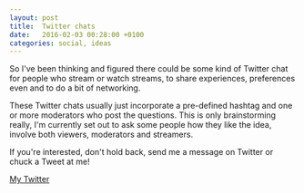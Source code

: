 ```yaml
---
layout: post
title:  Twitter chats
date:   2016-02-03 00:28:00 +0100
categories: social, ideas
---
```

So I've been thinking and figured there could be some kind of Twitter chat for people
who stream or watch streams, to share experiences, preferences even and to do a bit of
networking.

These Twitter chats usually just incorporate a pre-defined hashtag and one or more
moderators who post the questions. This is only brainstorming really, I'm currently
set out to ask some people how they like the idea, involve both viewers, moderators
and streamers.

If you're interested, don't hold back, send me a message on Twitter or chuck a Tweet
at me!

[My Twitter](http://twitter.com/alfreddobradi)
